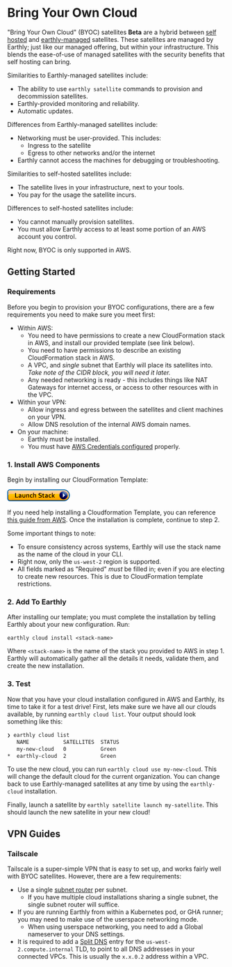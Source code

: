 # Bring Your Own Cloud

"Bring Your Own Cloud" (BYOC) satellites **Beta** are a hybrid between [self hosted](self-hosted.md) and [earthly-managed](../satellites.md) satellites. These satellites are managed by Earthly; just like our managed offering, but within your infrastructure. This blends the ease-of-use of managed satellites with the security benefits that self hosting can bring.

Similarities to Earthly-managed satellites include:
* The ability to use `earthly satellite` commands to provision and decommission satellites.
* Earthly-provided monitoring and reliability.
* Automatic updates.

Differences from Earthly-managed satellites include:
* Networking must be user-provided. This includes:
  * Ingress to the satellite
  * Egress to other networks and/or the internet
* Earthly cannot access the machines for debugging or troubleshooting.

Similarities to self-hosted satellites include:
* The satellite lives in your infrastructure, next to your tools.
* You pay for the usage the satellite incurs.

Differences to self-hosted satellites include:
* You cannot manually provision satellites.
* You must allow Earthly access to at least some portion of an AWS account you control.

Right now, BYOC is only supported in AWS.

## Getting Started

### Requirements
Before you begin to provision your BYOC configurations, there are a few requirements you need to make sure you meet first:

* Within AWS:
  * You need to have permissions to create a new CloudFormation stack in AWS, and install our provided template (see link below).
  * You need to have permissions to describe an existing CloudFormation stack in AWS.
  * A VPC, and *single* subnet that Earthly will place its satellites into. *Take note of the CIDR block, you will need it later.*
  * Any needed networking is ready - this includes things like NAT Gateways for internet access, or access to other resources with in the VPC.
* Within your VPN:
  * Allow ingress and egress between the satellites and client machines on your VPN.
  * Allow DNS resolution of the internal AWS domain names.
* On your machine:
  * Earthly must be installed.
  * You must have [AWS Credentials configured](https://docs.aws.amazon.com/cli/v1/userguide/cli-configure-files.html) properly.

### 1. Install AWS Components

Begin by installing our CloudFormation Template:

[<img src="img/cloudformation.png" alt="Launch Stack" title="Launch CloudFormation Stack quicklink" />](https://console.aws.amazon.com/cloudformation/home#/stacks/new?templateURL=https://production-byoc-installation.s3.us-west-2.amazonaws.com/cloudformation-byoc-installation.yaml)

If you need help installing a Cloudformation Template, you can reference [this guide from AWS](https://docs.aws.amazon.com/AWSCloudFormation/latest/UserGuide/GettingStarted.Walkthrough.html). Once the installation is complete, continue to step 2.

Some important things to note:
* To ensure consistency across systems, Earthly will use the stack name as the name of the cloud in your CLI.
* Right now, only the `us-west-2` region is supported.
* All fields marked as "Required" *must* be filled in; even if you are electing to create new resources. This is due to CloudFormation template restrictions.

### 2. Add To Earthly

After installing our template; you must complete the installation by telling Earthly about your new configuration. Run:

```shell
earthly cloud install <stack-name>
```

Where `<stack-name>` is the name of the stack you provided to AWS in step 1. Earthly will automatically gather all the details it needs, validate them, and create the new installation.


### 3. Test

Now that you have your cloud installation configured in AWS and Earthly, its time to take it for a test drive! First, lets make sure we have all our clouds available, by running `earthly cloud list`. Your output should look something like this:

```shell
❯ earthly cloud list
   NAME           SATELLITES  STATUS          
   my-new-cloud   0           Green  
*  earthly-cloud  2           Green  
```

To use the new cloud, you can run `earthly cloud use my-new-cloud`. This will change the default cloud for the current organization. You can change back to use Earthly-managed satellites at any time by using the `earthly-cloud` installation.

Finally, launch a satellite by `earthly satellite launch my-satellite`. This should launch the new satellite in your new cloud!

## VPN Guides

### Tailscale

Tailscale is a super-simple VPN that is easy to set up, and works fairly well with BYOC satellites. However, there are a few requirements:

* Use a single [subnet router](https://tailscale.com/kb/1021/install-aws) per subnet.
  * If you have multiple cloud installations sharing a single subnet, the single subnet router will suffice.
* If you are running Earthly from within a Kubernetes pod, or GHA runner; you may need to make use of the userspace networking mode.
  * When using userspace networking, you need to add a Global nameserver to your DNS settings.
* It is required to add a [Split DNS](https://tailscale.com/learn/why-split-dns) entry for the `us-west-2.compute.internal` TLD, to point to all DNS addresses in your connected VPCs. This is usually the `x.x.0.2` address within a VPC.


